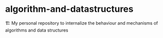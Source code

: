 # algorithm-and-datastructures
🏗 My personal repository to internalize the behaviour and mechanisms of algorithms and data structures
